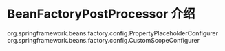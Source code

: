 # BeanFactoryPostProcessor 介绍

org.springframework.beans.factory.config.PropertyPlaceholderConfigurer
org.springframework.beans.factory.config.CustomScopeConfigurer
